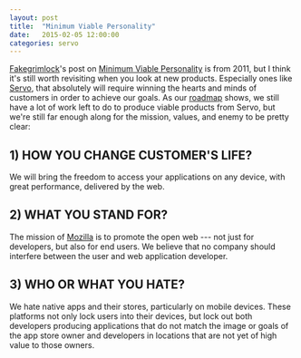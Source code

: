 ```yaml
---
layout: post
title:  "Minimum Viable Personality"
date:   2015-02-05 12:00:00
categories: servo 
---
```


[Fakegrimlock](http://www.fakegrimlock.com/)'s post on [Minimum Viable Personality](http://avc.com/2011/09/minimum-viable-personality/) is from 2011, but I think it's still worth revisiting when you look at new products. Especially ones like [Servo](https://github.com/servo/servo), that absolutely will require winning the hearts and minds of customers in order to achieve our goals. As our [roadmap](https://github.com/servo/servo/wiki/Roadmap) shows, we still have a lot of work left to do to produce viable products from Servo, but we're still far enough along for the mission, values, and enemy to be pretty clear:

## 1) HOW YOU CHANGE CUSTOMER'S LIFE?

We will bring the freedom to access your applications on any device, with great performance, delivered by the web.

## 2) WHAT YOU STAND FOR?

The mission of [Mozilla](http://www.mozilla.org) is to promote the open web --- not just for developers, but also for end users. We believe that no company should interfere between the user and web application developer.

## 3) WHO OR WHAT YOU HATE?

We hate native apps and their stores, particularly on mobile devices. These platforms not only lock users into their devices, but lock out both developers producing applications that do not match the image or goals of the app store owner and developers in locations that are not yet of high value to those owners.
